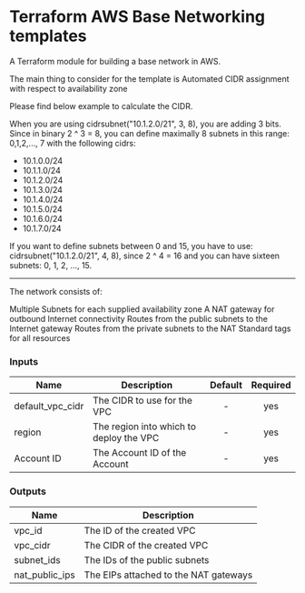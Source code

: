 # Terraform AWS Base Networking templates

A Terraform module for building a base network in AWS.

The main thing to consider for the template is Automated CIDR assignment with respect to availability zone

Please find below example to calculate the CIDR.

When you are using cidrsubnet("10.1.2.0/21", 3, 8), you are adding 3 bits. Since in binary 2 ^ 3 = 8, you can define maximally 8 subnets in this range: 0,1,2,..., 7 with the following cidrs:

* 10.1.0.0/24
* 10.1.1.0/24
* 10.1.2.0/24
* 10.1.3.0/24
* 10.1.4.0/24
* 10.1.5.0/24
* 10.1.6.0/24
* 10.1.7.0/24

If you want to define subnets between 0 and 15, you have to use: cidrsubnet("10.1.2.0/21", 4, 8), since 2 ^ 4 = 16 and you can have sixteen subnets: 0, 1, 2, ..., 15.

------------------------

The network consists of:

Multiple Subnets for each supplied availability zone
A NAT gateway for outbound Internet connectivity
Routes from the public subnets to the Internet gateway
Routes from the private subnets to the NAT
Standard tags for all resources




### Inputs

| Name                             | Description                                                                               | Default | Required                                     |
|----------------------------------|-------------------------------------------------------------------------------------------|:-------:|:--------------------------------------------:|
| default_vpc_cidr                 | The CIDR to use for the VPC                                                               | -       | yes                                          |
| region                           | The region into which to deploy the VPC                                                   | -       | yes                                          |
| Account ID                       | The Account ID of the Account                                                             | -       | yes                                          |



### Outputs

| Name                         | Description                                          |
|------------------------------|------------------------------------------------------|
| vpc_id                       | The ID of the created VPC                            |
| vpc_cidr                     | The CIDR of the created VPC                          |
| subnet_ids                   | The IDs of the public subnets                        |                |
| nat_public_ips               | The EIPs attached to the NAT gateways                |
